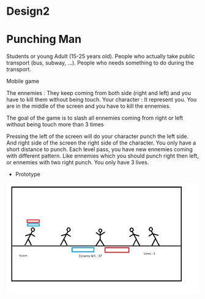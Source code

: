 # Design2

# Punching Man

Students or young Adult (15-25 years old). People who actually take public transport (bus, subway, ...). People who needs something to do during the transport.

Mobile game

The ennemies : They keep coming from both side (right and left) and you have to kill them without being touch.
Your character : It represent you. You are in the middle of the screen and you have to kill the ennemies.


The goal of the game is to slash all ennemies coming from right or left without being touch more than 3 times


Pressing the left of the screen will do your character punch the left side. And right side of the screen the right side of the character.
You only have a short distance to punch. Each level pass, you have new ennemies coming with different pattern. Like ennemies which you should punch right then left, or ennemies with two right punch.
You only have 3 lives.


- Prototype

![alt prototype](https://raw.githubusercontent.com/Perith/Design2/master/PunchingMan.png)
